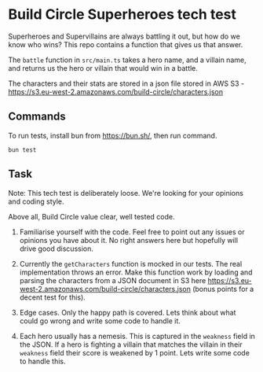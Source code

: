 # Build Circle Superheroes tech test

Superheroes and Supervillains are always battling it out, but how do we know who wins? This repo contains a function that gives us that answer. 

The `battle` function in `src/main.ts` takes a hero name, and a villain name, and returns us the hero or villain that would win in a battle.

The characters and their stats are stored in a json file stored in AWS S3 - https://s3.eu-west-2.amazonaws.com/build-circle/characters.json

## Commands
To run tests, install bun from https://bun.sh/, then run command.

```
bun test
```

## Task

Note: This tech test is deliberately loose. We're looking for your opinions and coding style.

Above all, Build Circle value clear, well tested code.

1. Familiarise yourself with the code. Feel free to point out any issues or opinions you have about it. No right answers here but hopefully will drive good discussion.

2. Currently the `getCharacters` function is mocked in our tests. The real implementation throws an error. Make this function work by loading and parsing the characters from a JSON document in S3 here https://s3.eu-west-2.amazonaws.com/build-circle/characters.json (bonus points for a decent test for this).

3. Edge cases. Only the happy path is covered. Lets think about what could go wrong and write some code to handle it.

4. Each hero usually has a nemesis. This is captured in the `weakness` field in the JSON. If a hero is fighting a villain that matches the villain in their `weakness` field their score is weakened by 1 point. Lets write some code to handle this.